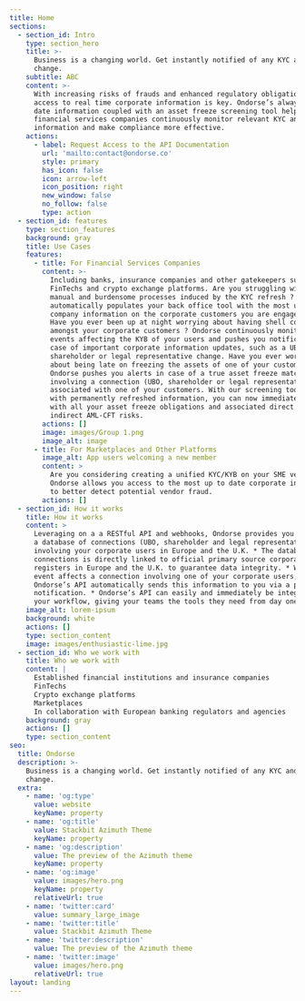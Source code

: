 ```yaml
---
title: Home
sections:
  - section_id: Intro
    type: section_hero
    title: >-
      Business is a changing world. Get instantly notified of any KYC and KYB
      change.
    subtitle: ABC
    content: >-
      With increasing risks of frauds and enhanced regulatory obligations,
      access to real time corporate information is key. Ondorse’s always up to
      date information coupled with an asset freeze screening tool helps
      financial services companies continuously monitor relevant KYC and KYB
      information and make compliance more effective.
    actions:
      - label: Request Access to the API Documentation
        url: 'mailto:contact@ondorse.co'
        style: primary
        has_icon: false
        icon: arrow-left
        icon_position: right
        new_window: false
        no_follow: false
        type: action
  - section_id: features
    type: section_features
    background: gray
    title: Use Cases
    features:
      - title: For Financial Services Companies
        content: >-
          Including banks, insurance companies and other gatekeepers such as
          FinTechs and crypto exchange platforms. Are you struggling with the
          manual and burdensome processes induced by the KYC refresh ? Ondorse
          automatically populates your back office tool with the most up to date
          company information on the corporate customers you are engaged with.
          Have you ever been up at night worrying about having shell companies
          amongst your corporate customers ? Ondorse continuously monitors
          events affecting the KYB of your users and pushes you notifications in
          case of important corporate information updates, such as a UBO,
          shareholder or legal representative change. Have you ever worried
          about being late on freezing the assets of one of your customers ?
          Ondorse pushes you alerts in case of a true asset freeze match
          involving a connection (UBO, shareholder or legal representative)
          associated with one of your customers. With our screening tool fed
          with permanently refreshed information, you can now immediately comply
          with all your asset freeze obligations and associated direct and
          indirect AML-CFT risks.
        actions: []
        image: images/Group 1.png
        image_alt: image
      - title: For Marketplaces and Other Platforms
        image_alt: App users welcoming a new member
        content: >
          Are you considering creating a unified KYC/KYB on your SME vendors ?
          Ondorse allows you access to the most up to date corporate information
          to better detect potential vendor fraud.
        actions: []
  - section_id: How it works
    title: How it works
    content: >
      Leveraging on a a RESTful API and webhooks, Ondorse provides you access to
      a database of connections (UBO, shareholder and legal representative)
      involving your corporate users in Europe and the U.K. * The database of
      connections is directly linked to official primary source corporate
      registers in Europe and the U.K. to guarantee data integrity. * When an
      event affects a connection involving one of your corporate users,
      Ondorse’s API automatically sends this information to you via a push
      notification. * Ondorse’s API can easily and immediately be integrated in
      your workflow, giving your teams the tools they need from day one.
    image_alt: lorem-ipsum
    background: white
    actions: []
    type: section_content
    image: images/enthusiastic-lime.jpg
  - section_id: Who we work with
    title: Who we work with
    content: |
      Established financial institutions and insurance companies
      FinTechs
      Crypto exchange platforms
      Marketplaces
      In collaboration with European banking regulators and agencies
    background: gray
    actions: []
    type: section_content
seo:
  title: Ondorse
  description: >-
    Business is a changing world. Get instantly notified of any KYC and KYB
    change.
  extra:
    - name: 'og:type'
      value: website
      keyName: property
    - name: 'og:title'
      value: Stackbit Azimuth Theme
      keyName: property
    - name: 'og:description'
      value: The preview of the Azimuth theme
      keyName: property
    - name: 'og:image'
      value: images/hero.png
      keyName: property
      relativeUrl: true
    - name: 'twitter:card'
      value: summary_large_image
    - name: 'twitter:title'
      value: Stackbit Azimuth Theme
    - name: 'twitter:description'
      value: The preview of the Azimuth theme
    - name: 'twitter:image'
      value: images/hero.png
      relativeUrl: true
layout: landing
---
```

